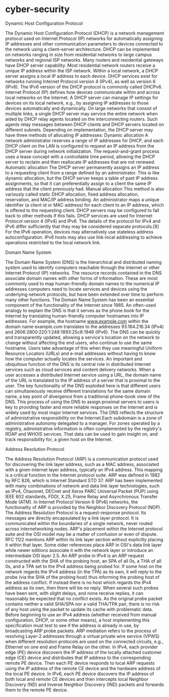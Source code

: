 # cyber-security
Dynamic Host Configuration Protocol

The Dynamic Host Configuration Protocol (DHCP) is a network management protocol used on Internet Protocol (IP) networks for automatically assigning IP addresses and other communication parameters to devices connected to the network using a client–server architecture.
DHCP can be implemented on networks ranging in size from residential networks to large campus networks and regional ISP networks. Many routers and residential gateways have DHCP server capability. Most residential network routers receive a unique IP address within the ISP network. Within a local network, a DHCP server assigns a local IP address to each device.
DHCP services exist for networks running Internet Protocol version 4 (IPv4), as well as version 6 (IPv6). The IPv6 version of the DHCP protocol is commonly called DHCPv6.
Internet Protocol (IP) defines how devices communicate within and across local networks on the Internet. A DHCP server can manage IP settings for devices on its local network, e.g., by assigning IP addresses to those devices automatically and dynamically.
On large networks that consist of multiple links, a single DHCP server may service the entire network when aided by DHCP relay agents located on the interconnecting routers. Such agents relay messages between DHCP clients and DHCP servers located on different subnets.
Depending on implementation, the DHCP server may have three methods of allocating IP addresses:
Dynamic allocation
A network administrator reserves a range of IP addresses for DHCP, and each DHCP client on the LAN is configured to request an IP address from the DHCP server during network initialization. The request-and-grant process uses a lease concept with a controllable time period, allowing the DHCP server to reclaim and then reallocate IP addresses that are not renewed.
Automatic allocation
The DHCP server permanently assigns an IP address to a requesting client from a range defined by an administrator. This is like dynamic allocation, but the DHCP server keeps a table of past IP address assignments, so that it can preferentially assign to a client the same IP address that the client previously had.
Manual allocation
This method is also variously called static DHCP allocation, fixed address allocation, reservation, and MAC/IP address binding. An administrator maps a unique identifier (a client id or MAC address) for each client to an IP address, which is offered to the requesting client. DHCP servers may be configured to fall back to other methods if this fails.
DHCP services are used for Internet Protocol version 4 (IPv4) and IPv6. The details of the protocol for IPv4 and IPv6 differ sufficiently that they may be considered separate protocols.[8] For the IPv6 operation, devices may alternatively use stateless address autoconfiguration. IPv6 hosts may also use link-local addressing to achieve operations restricted to the local network link.

Domain Name System

The Domain Name System (DNS) is the hierarchical and distributed naming system used to identify computers reachable through the Internet or other Internet Protocol (IP) networks. The resource records contained in the DNS associate domain names with other forms of information. These are most commonly used to map human-friendly domain names to the numerical IP addresses computers need to locate services and devices using the underlying network protocols, but have been extended over time to perform many other functions. The Domain Name System has been an essential component of the functionality of the Internet since 1985.
An often-used analogy to explain the DNS is that it serves as the phone book for the Internet by translating human-friendly computer hostnames into IP addresses. For example, the hostname www.example.com within the domain name example.com translates to the addresses 93.184.216.34 (IPv4) and 2606:2800:220:1:248:1893:25c8:1946 (IPv6). The DNS can be quickly and transparently updated, allowing a service's location on the network to change without affecting the end users, who continue to use the same hostname. Users take advantage of this when they use meaningful Uniform Resource Locators (URLs) and e-mail addresses without having to know how the computer actually locates the services.
An important and ubiquitous function of the DNS is its central role in distributed Internet services such as cloud services and content delivery networks. When a user accesses a distributed Internet service using a URL, the domain name of the URL is translated to the IP address of a server that is proximal to the user. The key functionality of the DNS exploited here is that different users can simultaneously receive different translations for the same domain name, a key point of divergence from a traditional phone-book view of the DNS. This process of using the DNS to assign proximal servers to users is key to providing faster and more reliable responses on the Internet and is widely used by most major Internet services.
The DNS reflects the structure of administrative responsibility on the Internet.Each subdomain is a zone of administrative autonomy delegated to a manager. For zones operated by a registry, administrative information is often complemented by the registry's RDAP and WHOIS services. That data can be used to gain insight on, and track responsibility for, a given host on the Internet.

Address Resolution Protocol

The Address Resolution Protocol (ARP) is a communication protocol used for discovering the link layer address, such as a MAC address, associated with a given internet layer address, typically an IPv4 address. This mapping is a critical function in the Internet protocol suite. ARP was defined in 1982 by RFC 826, which is Internet Standard STD 37.
ARP has been implemented with many combinations of network and data link layer technologies, such as IPv4, Chaosnet, DECnet and Xerox PARC Universal Packet (PUP) using IEEE 802 standards, FDDI, X.25, Frame Relay and Asynchronous Transfer Mode (ATM).
In Internet Protocol Version 6 (IPv6) networks, the functionality of ARP is provided by the Neighbor Discovery Protocol (NDP).
The Address Resolution Protocol is a request-response protocol. Its messages are directly encapsulated by a link layer protocol. It is communicated within the boundaries of a single network, never routed across internetworking nodes.
ARP's placement within the Internet protocol suite and the OSI model may be a matter of confusion or even of dispute. RFC 1122 mentions ARP within its link layer section without explicitly placing it within that layer. Some older references place ARP in OSI's data link layer while newer editions associate it with the network layer or introduce an intermediate OSI layer 2.5.
An ARP probe in IPv4 is an ARP request constructed with the SHA of the probing host, an SPA of all 0s, a THA of all 0s, and a TPA set to the IPv4 address being probed for. If some host on the network regards the IPv4 address (in the TPA) as its own, it will reply to the probe (via the SHA of the probing host) thus informing the probing host of the address conflict. If instead there is no host which regards the IPv4 address as its own, then there will be no reply. When several such probes have been sent, with slight delays, and none receive replies, it can reasonably be expected that no conflict exists. As the original probe packet contains neither a valid SHA/SPA nor a valid THA/TPA pair, there is no risk of any host using the packet to update its cache with problematic data. Before beginning to use an IPv4 address (whether received from manual configuration, DHCP, or some other means), a host implementing this specification must test to see if the address is already in use, by broadcasting ARP probe packets.
ARP mediation refers to the process of resolving Layer-2 addresses through a virtual private wire service (VPWS) when different resolution protocols are used on the connected circuits, e.g., Ethernet on one end and Frame Relay on the other. In IPv4, each provider edge (PE) device discovers the IP address of the locally attached customer edge (CE) device and distributes that IP address to the corresponding remote PE device. Then each PE device responds to local ARP requests using the IP address of the remote CE device and the hardware address of the local PE device. In IPv6, each PE device discovers the IP address of both local and remote CE devices and then intercepts local Neighbor Discovery (ND) and Inverse Neighbor Discovery (IND) packets and forwards them to the remote PE device.


